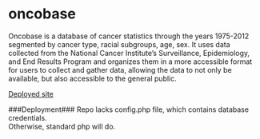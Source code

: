 # oncobase

Oncobase is a database of cancer statistics through the years 1975-2012 segmented by cancer type, racial subgroups, age, sex. It uses data collected from the National Cancer Institute’s Surveillance, Epidemiology, and End Results Program and organizes them in a more accessible format for users to collect and gather data, allowing the data to not only be available, but also accessible to the general public.

[Deployed site](http://akpsi.johnshopkins.edu/oncobase/)

###Deployment###
Repo lacks config.php file, which contains database credentials.  
Otherwise, standard php will do.  

